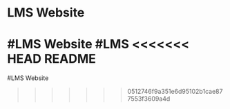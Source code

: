# LMS Website
#LMS Website
#LMS 
<<<<<<< HEAD
README
=======
#LMS Website
>>>>>>> 0512746f9a351e6d95102b1cae877553f3609a4d
